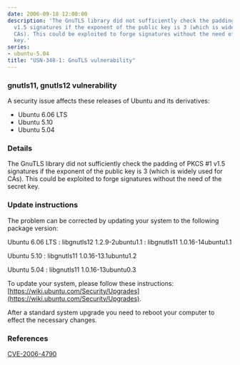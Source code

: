 ```yaml
---
date: 2006-09-18 12:00:00
description: 'The GnuTLS library did not sufficiently check the padding of PKCS #1
  v1.5 signatures if the exponent of the public key is 3 (which is widely used for
  CAs). This could be exploited to forge signatures without the need of the secret
  key.'
series:
- ubuntu-5.04
title: "USN-348-1: GnuTLS vulnerability"
---
```


### gnutls11, gnutls12 vulnerability

A security issue affects these releases of Ubuntu and its derivatives:

* Ubuntu 6.06 LTS
* Ubuntu 5.10
* Ubuntu 5.04

### Details

The GnuTLS library did not sufficiently check the padding of PKCS #1 v1.5 signatures if the exponent of the public key is 3 (which is widely used for CAs). This could be exploited to forge signatures without the need of the secret key.

### Update instructions

The problem can be corrected by updating your system to the following package version:

Ubuntu 6.06 LTS
 : libgnutls12 <span>1.2.9-2ubuntu1.1</span>
 : libgnutls11 <span>1.0.16-14ubuntu1.1</span>

Ubuntu 5.10
 : libgnutls11 <span>1.0.16-13.1ubuntu1.2</span>

Ubuntu 5.04
 : libgnutls11 <span>1.0.16-13ubuntu0.3</span>

To update your system, please follow these instructions: [https://wiki.ubuntu.com/Security/Upgrades](https://wiki.ubuntu.com/Security/Upgrades).

After a standard system upgrade you need to reboot your computer to effect the necessary changes.

### References

 [CVE-2006-4790](http://people.ubuntu.com/~ubuntu-security/cve/CVE-2006-4790)
